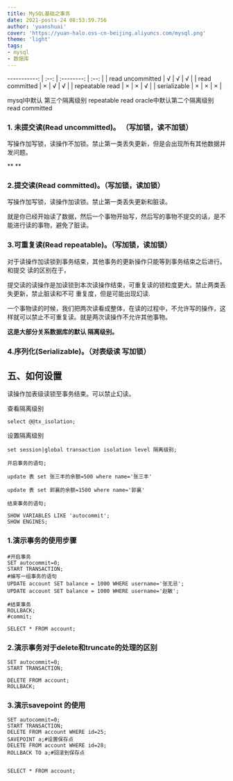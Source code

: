 ```yaml
---
title: MySQL基础之事务
date: 2021-posts-24 08:53:59.756
author: 'yuanshuai'
cover: 'https://yuan-halo.oss-cn-beijing.aliyuncs.com/mysql.png'
theme: 'light'
tags: 
- mysql
- 数据库
---
```


-----------: | :--: | :--------: | :--: |
| read uncommitted |  √   |     √      |  √   |
|  read committed  |  ×   |     √      |  √   |
| repeatable read  |  ×   |     ×      |  √   |
|   serializable   |  ×   |     ×      |  ×   |

mysql中默认 第三个隔离级别 repeatable read
oracle中默认第二个隔离级别 read committed

### **1. 未提交读(Read uncommitted)。 （写加锁，读不加锁）**

写操作加写锁，读操作不加锁。禁止第一类丢失更新，但是会出现所有其他数据并发问题。

**
**

### **2.提交读(Read committed)。（写加锁，读加锁）**

写操作加写锁，读操作加读锁。禁止第一类丢失更新和脏读。

就是你已经开始读了数据，然后一个事物开始写，然后写的事物不提交的话，是不能进行读的事物，避免了脏读。



### **3.可重复读(Read repeatable)。（写加锁，读加锁）**

对于读操作加读锁到事务结束，其他事务的更新操作只能等到事务结束之后进行。和提交 读的区别在于，

提交读的读操作是加读锁到本次读操作结束，可重复读的锁粒度更大。禁止两类丢失更新，禁止脏读和不可 重复度，但是可能出现幻读.

一个事物读的时候，我们把两次读看成整体，在读的过程中，不允许写的操作，这样就可以禁止不可重复读。就是两次读操作不允许其他事物。

**这是大部分关系数据库的默认 隔离级别。**

### **4.序列化(Serializable)。（对表级读 写加锁）**

## 五、如何设置

读操作加表级读锁至事务结束。可以禁止幻读。

查看隔离级别

```mysql
select @@tx_isolation;
```

设置隔离级别

```mysql
set session|global transaction isolation level 隔离级别;
```

```mysql
开启事务的语句;

update 表 set 张三丰的余额=500 where name='张三丰'

update 表 set 郭襄的余额=1500 where name='郭襄' 

结束事务的语句;
```



```mysql
SHOW VARIABLES LIKE 'autocommit';
SHOW ENGINES;
```

### 1.演示事务的使用步骤

```mysql
#开启事务
SET autocommit=0;
START TRANSACTION;
#编写一组事务的语句
UPDATE account SET balance = 1000 WHERE username='张无忌';
UPDATE account SET balance = 1000 WHERE username='赵敏';

#结束事务
ROLLBACK;
#commit;

SELECT * FROM account;
```

### 2.演示事务对于delete和truncate的处理的区别

```mysql
SET autocommit=0;
START TRANSACTION;

DELETE FROM account;
ROLLBACK;
```

### 3.演示savepoint 的使用

```mysql
SET autocommit=0;
START TRANSACTION;
DELETE FROM account WHERE id=25;
SAVEPOINT a;#设置保存点
DELETE FROM account WHERE id=28;
ROLLBACK TO a;#回滚到保存点


SELECT * FROM account;
```